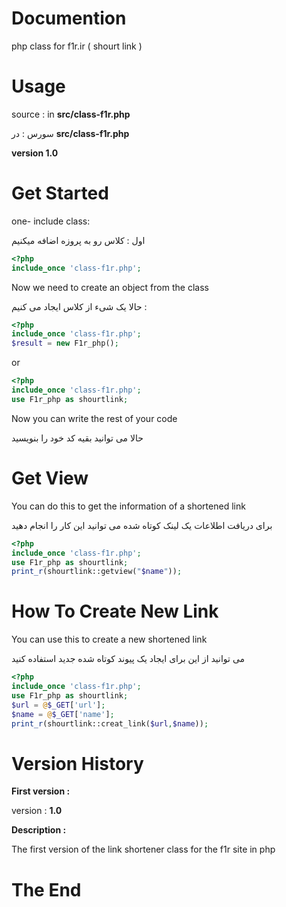 # Documention
php class for f1r.ir ( shourt link )


# Usage
source : in **src/class-f1r.php**

سورس : در **src/class-f1r.php**

**version 1.0**

# Get Started
one- include class:

اول : کلاس رو به پروزه اضافه میکنیم
```php
<?php 
include_once 'class-f1r.php';

```
Now we need to create an object from the class

حالا یک شیء از کلاس ایجاد می کنیم : 
```php
<?php 
include_once 'class-f1r.php';
$result = new F1r_php();

```
or 
```php
<?php 
include_once 'class-f1r.php';
use F1r_php as shourtlink;
```
Now you can write the rest of your code

حالا می توانید بقیه کد خود را بنویسید

# Get View
You can do this to get the information of a shortened link

برای دریافت اطلاعات یک لینک کوتاه شده می توانید این کار را انجام دهید

```php
<?php
include_once 'class-f1r.php';
use F1r_php as shourtlink;
print_r(shourtlink::getview("$name"));
```
# How To Create New Link
You can use this to create a new shortened link

می توانید از این برای ایجاد یک پیوند کوتاه شده جدید استفاده کنید

```php 
<?php 
include_once 'class-f1r.php';
use F1r_php as shourtlink;
$url = @$_GET['url'];
$name = @$_GET['name'];
print_r(shourtlink::creat_link($url,$name));
```
# Version History

**First version :**

version : **1.0**

**Description :**

The first version of the link shortener class for the f1r site in php

# The End
